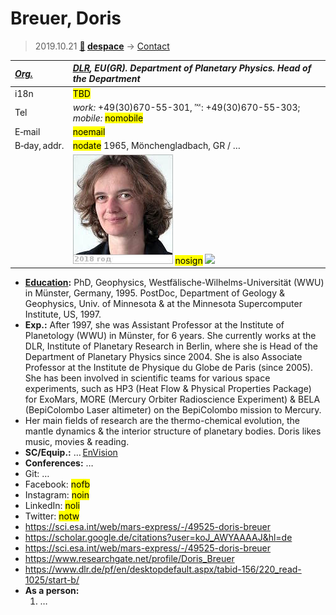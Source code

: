 # Breuer, Doris
> 2019.10.21 **[🚀](../index/index.md) [despace](index.md)** → [Contact](contact.md)

|*[Org.](contact.md)*|*[DLR](zz_dlr.md), EU(GR). Department of Planetary Physics. Head of the Department*|
|:--|:--|
|i18n| <mark>TBD</mark> |
|Tel| *work:* +49(30)670-55-301, ℻: +49(30)670-55-303; *mobile:* <mark>nomobile</mark> |
|E‑mail| <mark>noemail</mark> |
|B‑day, addr.| <mark>nodate</mark> 1965, Mönchengladbach, GR / … |
|| [![](f/contact/b/breuer1_photo_thumb.jpg)](f/contact/b/breuer1_photo.jpg) <mark>nosign</mark> [![](f/contact//1_sign_thumb.jpg)](f/contact//1_sign.png) |

   - **[Education](edu.md):** PhD, Geophysics, Westfälische-Wilhelms-Universität (WWU) in Münster, Germany, 1995. PostDoc, Department of Geology & Geophysics, Univ. of Minnesota & at the Minnesota Supercomputer Institute, US, 1997.
   - **Exp.:** After 1997, she was Assistant Professor at the Institute of Planetology (WWU) in Münster, for 6 years. She currently works at the DLR, Institute of Planetary Research in Berlin, where she is Head of the Department of Planetary Physics since 2004. She is also Associate Professor at the Institute de Physique du Globe de Paris (since 2005). She has been involved in scientific teams for various space experiments, such as HP3 (Heat Flow & Physical Properties Package) for ExoMars, MORE (Mercury Orbiter Radioscience Experiment) & BELA (BepiColombo Laser altimeter) on the BepiColombo mission to Mercury.
   - Her main fields of research are the thermo-chemical evolution, the mantle dynamics & the interior structure of planetary bodies. Doris likes music, movies & reading.
   - **SC/Equip.:** … [EnVision](envision.md)
   - **Conferences:** …
   - Git: …
   - Facebook: <mark>nofb</mark>
   - Instagram: <mark>noin</mark>
   - LinkedIn: <mark>noli</mark>
   - Twitter: <mark>notw</mark>
   - <https://sci.esa.int/web/mars-express/-/49525-doris-breuer>
   - <https://scholar.google.de/citations?user=koJ_AWYAAAAJ&hl=de>
   - <https://sci.esa.int/web/mars-express/-/49525-doris-breuer>
   - <https://www.researchgate.net/profile/Doris_Breuer>
   - <https://www.dlr.de/pf/en/desktopdefault.aspx/tabid-156/220_read-1025/start-b/>
   - **As a person:**
      1. …
